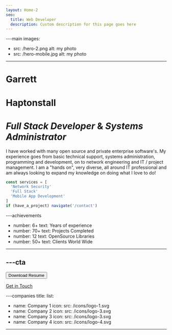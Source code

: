 ```yaml
---
layout: Home-2
seo:
  title: Web Developer
  description: Custom description for this page goes here
---
```




---main
images:
  - src: /hero-2.png
    alt: my photo
  - src: /hero-mobile.jpg
    alt: my photo
---

# <Typewriter>Garrett</Typewriter>
# <Typewriter>Haptonstall</Typewriter>

# *Full Stack Developer* <span>&</span> *Systems Administrator*

I have worked with many open source and private enterprise software's. My experience goes from basic technical support, systems administration, programming and development, on to network engineering and IT / project management. I am a "hands on", very diverse, all around IT professional and am always looking to expand my knowledge on doing what I love to do! 

```js {2-4} showLineNumbers
const services = [
  'Network Security'
  'Full Stack'
  'Mobile App Development'
]
if (have_a_project) navigate('/contact')
```

---achievements
- number: 6+
  text: Years of experience
- number: 70+
  text: Projects Completed
- number: 12
  text: OpenSource Libraries
- number: 50+
  text: Clients World Wide
---

---cta
---
<Button href="/contact" size="sm">
  Download Resume
</Button>

[Get in Touch](/contact)

---companies
title:
list:
  - name: Company 1
    icon:
      src: /icons/logo-1.svg
  - name: Company 2
    icon:
      src: /icons/logo-3.svg
  - name: Company 3
    icon:
      src: /icons/logo-3.svg
  - name: Company 4
    icon:
      src: /icons/logo-4.svg
---
<Newsletter className="bg-omega-800 p-10" />

<TipJar />